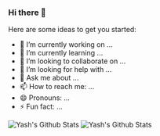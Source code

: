 ### Hi there 👋
Here are some ideas to get you started:

- 🔭 I’m currently working on ...
- 🌱 I’m currently learning ...
- 👯 I’m looking to collaborate on ...
- 🤔 I’m looking for help with ...
- 💬 Ask me about ...
- 📫 How to reach me: ...
- 😄 Pronouns: ...
- ⚡ Fun fact: ...

<div>
  <img src="https://github-readme-streak-stats.herokuapp.com/?user=YashPrakash07&show_icons=true&hide_border=true&theme=dark" alt="Yash's Github Stats" />
  <img alt="Yash's Github Stats" src="https://github-readme-stats.vercel.app/api?username=YashPrakash07&count_private=true&show_icons=true&hide_border=true&theme=dark" />
</div>
